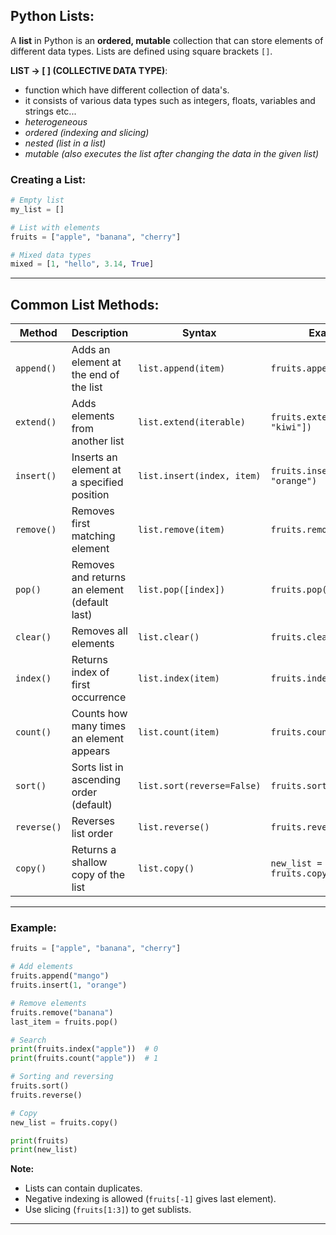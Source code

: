 ## Python Lists:

A **list** in Python is an **ordered, mutable** collection that can store elements of different data types.
Lists are defined using square brackets `[]`.

**LIST -> [ ] (COLLECTIVE DATA TYPE)**:
- function which have different collection of data's.
- it consists of various data types such as integers, floats, variables and strings etc...
- *heterogeneous*
- *ordered (indexing and slicing)*
- *nested (list in a list)*
- *mutable (also executes the list after changing the data in the given list)*

### Creating a List:

```python
# Empty list
my_list = []

# List with elements
fruits = ["apple", "banana", "cherry"]

# Mixed data types
mixed = [1, "hello", 3.14, True]
```

---

## **Common List Methods**:

| Method      | Description                                   | Syntax                     | Example                            |
| ----------- | --------------------------------------------- | -------------------------- | ---------------------------------- |
| `append()`  | Adds an element at the end of the list        | `list.append(item)`        | `fruits.append("mango")`           |
| `extend()`  | Adds elements from another list               | `list.extend(iterable)`    | `fruits.extend(["grape", "kiwi"])` |
| `insert()`  | Inserts an element at a specified position    | `list.insert(index, item)` | `fruits.insert(1, "orange")`       |
| `remove()`  | Removes first matching element                | `list.remove(item)`        | `fruits.remove("banana")`          |
| `pop()`     | Removes and returns an element (default last) | `list.pop([index])`        | `fruits.pop()`                     |
| `clear()`   | Removes all elements                          | `list.clear()`             | `fruits.clear()`                   |
| `index()`   | Returns index of first occurrence             | `list.index(item)`         | `fruits.index("apple")`            |
| `count()`   | Counts how many times an element appears      | `list.count(item)`         | `fruits.count("apple")`            |
| `sort()`    | Sorts list in ascending order (default)       | `list.sort(reverse=False)` | `fruits.sort()`                    |
| `reverse()` | Reverses list order                           | `list.reverse()`           | `fruits.reverse()`                 |
| `copy()`    | Returns a shallow copy of the list            | `list.copy()`              | `new_list = fruits.copy()`         |

---

### Example:

```python
fruits = ["apple", "banana", "cherry"]

# Add elements
fruits.append("mango")
fruits.insert(1, "orange")

# Remove elements
fruits.remove("banana")
last_item = fruits.pop()

# Search
print(fruits.index("apple"))  # 0
print(fruits.count("apple"))  # 1

# Sorting and reversing
fruits.sort()
fruits.reverse()

# Copy
new_list = fruits.copy()

print(fruits)
print(new_list)
```

**Note:**

* Lists can contain duplicates.
* Negative indexing is allowed (`fruits[-1]` gives last element).
* Use slicing (`fruits[1:3]`) to get sublists.

---
